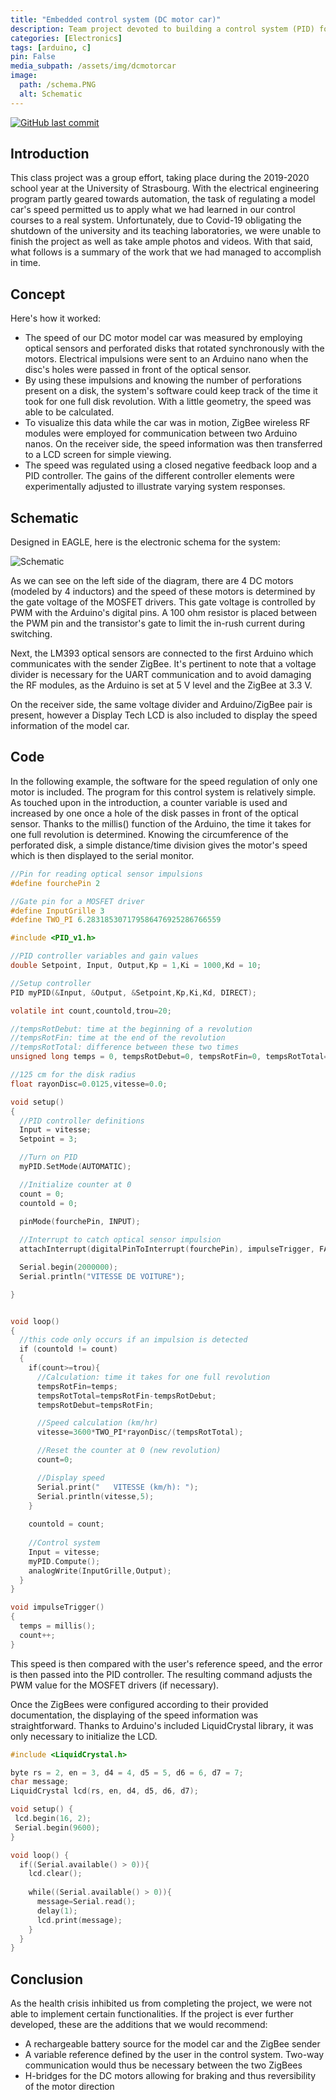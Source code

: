 ```yaml
---
title: "Embedded control system (DC motor car)"
description: Team project devoted to building a control system (PID) for regulating a motor car's speed.
categories: [Electronics]
tags: [arduino, c] 
pin: False
media_subpath: /assets/img/dcmotorcar
image:
  path: /schema.PNG
  alt: Schematic
---
```


[![GitHub last commit](https://img.shields.io/github/last-commit/j-silv/Embedded-control-system-DC-motor-car?style=for-the-badge&logo=github&color=black
)](https://github.com/j-silv/Embedded-control-system-DC-motor-car)

## Introduction

This class project was a group effort, taking place during the 2019-2020 school year at the University of Strasbourg. With the electrical engineering program partly geared towards automation, the task of regulating a model car's speed permitted us to apply what we had learned in our control courses to a real system. Unfortunately, due to Covid-19 obligating the shutdown of the university and its teaching laboratories, we were unable to finish the project as well as take ample photos and videos. With that said, what follows is a summary of the work that we had managed to accomplish in time.

## Concept 

Here's how it worked:

- The speed of our DC motor model car was measured by employing optical sensors and perforated disks that rotated synchronously with the motors. Electrical impulsions were sent to an Arduino nano when the disc's holes were passed in front of the optical sensor.
- By using these impulsions and knowing the number of perforations present on a disk, the system's software could keep track of the time it took for one full disk revolution. With a little geometry, the speed was able to be calculated.
- To visualize this data while the car was in motion, ZigBee wireless RF modules were employed for communication between two Arduino nanos. On the receiver side, the speed information was then transferred to a LCD screen for simple viewing.
- The speed was regulated using a closed negative feedback loop and a PID controller. The gains of the different controller elements were experimentally adjusted to illustrate varying system responses.

## Schematic

Designed in EAGLE, here is the electronic schema for the system:

![Schematic](schema.PNG)

As we can see on the left side of the diagram, there are 4 DC motors (modeled by 4 inductors) and the speed of these motors is determined by the gate voltage of the MOSFET drivers. This gate voltage is controlled by PWM with the Arduino's digital pins. A 100 ohm resistor is placed between the PWM pin and the transistor's gate to limit the in-rush current during switching.

Next, the LM393 optical sensors are connected to the first Arduino which communicates with the sender ZigBee. It's pertinent to note that a voltage divider is necessary for the UART communication and to avoid damaging the RF modules, as the Arduino is set at 5 V level and the ZigBee at 3.3 V.

On the receiver side, the same voltage divider and Arduino/ZigBee pair is present, however a Display Tech LCD is also included to display the speed information of the model car.

## Code

In the following example, the software for the speed regulation of only one motor is included. The program for this control system is relatively simple. As touched upon in the introduction, a counter variable is used and increased by one once a hole of the disk passes in front of the optical sensor. Thanks to the millis() function of the Arduino, the time it takes for one full revolution is determined. Knowing the circumference of the perforated disk, a simple distance/time division gives the motor's speed which is then displayed to the serial monitor.


```c
//Pin for reading optical sensor impulsions
#define fourchePin 2   

//Gate pin for a MOSFET driver
#define InputGrille 3  
#define TWO_PI 6.283185307179586476925286766559

#include <PID_v1.h>

//PID controller variables and gain values
double Setpoint, Input, Output,Kp = 1,Ki = 1000,Kd = 10;

//Setup controller
PID myPID(&Input, &Output, &Setpoint,Kp,Ki,Kd, DIRECT);

volatile int count,countold,trou=20;   

//tempsRotDebut: time at the beginning of a revolution
//tempsRotFin: time at the end of the revolution
//tempsRotTotal: difference between these two times
unsigned long temps = 0, tempsRotDebut=0, tempsRotFin=0, tempsRotTotal=0;  

//125 cm for the disk radius
float rayonDisc=0.0125,vitesse=0.0;  

void setup()
{
  //PID controller definitions
  Input = vitesse;
  Setpoint = 3;

  //Turn on PID
  myPID.SetMode(AUTOMATIC);

  //Initialize counter at 0
  count = 0;
  countold = 0; 
  
  pinMode(fourchePin, INPUT);

  //Interrupt to catch optical sensor impulsion
  attachInterrupt(digitalPinToInterrupt(fourchePin), impulseTrigger, FALLING);   

  Serial.begin(2000000); 
  Serial.println("VITESSE DE VOITURE");

}


void loop()
{
  //this code only occurs if an impulsion is detected
  if (countold != count)   
  {
    if(count>=trou){
      //Calculation: time it takes for one full revolution
      tempsRotFin=temps;
      tempsRotTotal=tempsRotFin-tempsRotDebut;
      tempsRotDebut=tempsRotFin;

      //Speed calculation (km/hr)
      vitesse=3600*TWO_PI*rayonDisc/(tempsRotTotal);

      //Reset the counter at 0 (new revolution)
      count=0;

      //Display speed
      Serial.print("   VITESSE (km/h): ");
      Serial.println(vitesse,5);         
    }
    
    countold = count;
    
    //Control system    
    Input = vitesse;
    myPID.Compute();
    analogWrite(InputGrille,Output);
  }
}

void impulseTrigger()
{
  temps = millis();
  count++;   
}
```

This speed is then compared with the user's reference speed, and the error is then passed into the PID controller. The resulting command adjusts the PWM value for the MOSFET drivers (if necessary).

Once the ZigBees were configured according to their provided documentation, the displaying of the speed information was straightforward. Thanks to Arduino's included LiquidCrystal library, it was only necessary to initialize the LCD.

```c
#include <LiquidCrystal.h>

byte rs = 2, en = 3, d4 = 4, d5 = 5, d6 = 6, d7 = 7;
char message;
LiquidCrystal lcd(rs, en, d4, d5, d6, d7);

void setup() {
 lcd.begin(16, 2); 
 Serial.begin(9600);
}

void loop() {
  if((Serial.available() > 0)){
    lcd.clear();
    
    while((Serial.available() > 0)){
      message=Serial.read();
      delay(1);
      lcd.print(message);
    }      
  }
}
```

## Conclusion

As the health crisis inhibited us from completing the project, we were not able to implement certain functionalities. If the project is ever further developed, these are the additions that we would recommend:

- A rechargeable battery source for the model car and the ZigBee sender
- A variable reference defined by the user in the control system. Two-way communication would thus be necessary between the two ZigBees
- H-bridges for the DC motors allowing for braking and thus reversibility of the motor direction